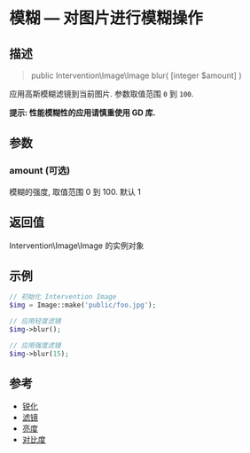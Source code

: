 # 模糊 — 对图片进行模糊操作

## 描述

> public Intervention\Image\Image blur( [integer $amount] )

应用高斯模糊滤镜到当前图片. 参数取值范围 ```0``` 到 ```100```.

**提示: 性能模糊性的应用请慎重使用 GD 库.**

## 参数

### amount (可选)
模糊的强度, 取值范围 0 到 100. 默认 1

## 返回值
Intervention\Image\Image 的实例对象

## 示例

```php
// 初始化 Intervention Image
$img = Image::make('public/foo.jpg');

// 应用轻度滤镜
$img->blur();

// 应用强度滤镜
$img->blur(15);
```

## 参考

- [锐化](/api/sharpen)
- [滤镜](/api/pixelate)
- [亮度](/api/brightness)
- [对比度](/api/contrast)
